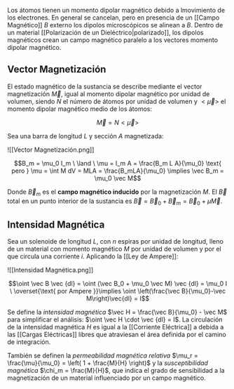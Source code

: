 Los átomos tienen un momento dipolar magnético debido a lmovimiento de los electrones. En general se cancelan, pero en presencia de un [[Campo Magnético]] $B$ externo los dipolos microscópicos se alinean a $B$. Dentro de un material [[Polarización de un Dieléctrico|polarizado]], los dipolos magnéticos crean un campo magnético paralelo a los vectores momento dipolar magnético.

## Vector Magnetización

El estado magnético de la sustancia se describe mediante el vector magnetización $\vec M$, igual al momento dipolar magnético por unidad de volumen, siendo $N$ el número de átomos por unidad de volumen y $<\vec\mu>$ el momento dipolar magnético medio de los átomos:

$$\vec M = N <\vec \mu>$$

Sea una barra de longitud $L$ y sección $A$ magnetizada:

![[Vector Magnetización.png]]

$$B_m = \mu_0 I_m \ \land \ \mu = I_m A = \frac{B_m L A}{\mu_0} \text{ pero } \mu = \int M dV = MLA = \frac{B_mLA}{\mu_0} \implies \vec B_m = \mu_0 \vec M$$

Donde $\vec B_m$ es el **campo magnético inducido** por la magnetización $M$. El $\vec B$ total en un punto interior de la sustancia es $\vec B = \vec B_0 + \vec B_m = \vec B_0 + \mu \vec M$.

## Intensidad Magnética

Sea un solenoide de longitud $L$, con $n$ espiras por unidad de longitud, lleno de un material con momento magnético $M$ por unidad de volumen y por el que circula una corriente $i$. Aplicando la [[Ley de Ampere]]:

![[Intensidad Magnética.png]]

$$\oint \vec B \vec {dl} = \oint (\vec B_0 + \mu_0 \vec M) \vec {dl} = \mu_0 I \ \overset{\text{ por Ampere }}\implies \oint \left(\frac{\vec B}{\mu_0}-\vec M\right)\vec{dl} = I$$

Se define la *intensidad magnética* $\vec H = \frac{\vec B}{\mu_0} - \vec M$ para simplificar el análisis: $\oint \vec H \cdot \vec {dl} = I$. La circulación de la intensidad magnética $H$ es igual a la [[Corriente Eléctrica]] a debida a las [[Cargas Eléctricas]] libres que atraviesan el área definida por el camino de integración.

También se definen la *permeabilidad magnética relativa* $\mu_r = \frac{\mu}{\mu_0} = \left( 1 + \frac{M}{H} \right)$ y la *susceptibilidad magnética* $\chi_m = \frac{M}{H}$, que indica el grado de sensibilidad a la magnetización de un material influenciado por un campo magnético.
